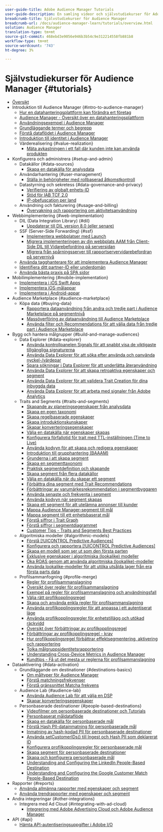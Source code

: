 ```yaml
---
user-guide-title: Adobe Audience Manager Tutorials
user-guide-description: En samling videor och självstudiekurser för Adobe Analytics.
breadcrumb-title: Självstudiekurser för Audience Manager
breadcrumb-url: /docs/audience-manager-learn/tutorials/overview.html
solution: Audience Manager
translation-type: tm+mt
source-git-commit: 468ebd3e9056e946b3b54c9e312214558fb881b8
workflow-type: tm+mt
source-wordcount: '743'
ht-degree: 3%

---
```



# Självstudiekurser för Audience Manager {#tutorials}

+ [Översikt](overview.md)
+ Introduktion till Audience Manager {#intro-to-audience-manager}
   + [Hur en datahanteringsplattform kan förändra ert företag](intro-to-audience-manager/how-a-dmp-can-change-your-business.md)
   + [Audience Manager - Översikt över en datahanteringsplattform](intro-to-audience-manager/audience-manager-overview-of-a-dmp.md)
   + [Användningsexempel i Audience Manager](intro-to-audience-manager/audience-manager-use-cases.md)
   + [Grundläggande termer och begrepp](intro-to-audience-manager/understanding-basic-terms-and-concepts-in-audience-manager.md)
   + [Förstå dataflödet i Audience Manager](intro-to-audience-manager/understanding-the-data-flow-in-audience-manager.md)
   + [Introduktion till identitet i Audience Manager](intro-to-audience-manager/introduction-to-identity-in-audience-manager.md)
   + Värderealisering {#value-realization}
      + [Mäta avkastningen i ett fall där kunden inte kan använda produkten](intro-to-audience-manager/value-realization/measuring-roi-in-a-customer-suppression-use-case.md)
+ Konfigurera och administrera {#setup-and-admin}
   + Datakällor {#data-sources}
      + [Skapa en datakälla för analysdata](setup-and-admin/data-sources/create-a-data-source-for-analytics-data.md)
   + Användarhantering {#user-management}
      + [Ställa in behörigheter med rollbaserad åtkomstkontroll](setup-and-admin/user-management/setting-permissions-with-role-based-access-control.md)
   + Datastyrning och sekretess {#data-governance-and-privacy}
      + [Verifiering av globalt enhets-ID](setup-and-admin/data-governance-and-privacy/global-device-id-validation.md)
      + [Stöd för IAB TCF 2.0](setup-and-admin/data-governance-and-privacy/iab-tcf-support.md)
      + [IP-obefuscation per land](setup-and-admin/data-governance-and-privacy/ip-obfuscation-by-country.md)
   + Användning och fakturering {#usage-and-billing}
      + [Övervakning och rapportering om aktivitetsanvändning](setup-and-admin/usage-and-billing/monitoring-and-reporting-on-activity-usage.md)
+ Webbimplementering {#web-implementation}
   + DIL (Data Integration Library) {#dil}
      + [Uppdaterar till DIL version 8.0 (eller senare)](web-implementation/dil/updating-to-dil-version-8-0-or-greater.md)
   + SSF (Server-Side Forwarding) {#ssf}
      + [Implementera webbplatser med Launch](https://docs.adobe.com/content/help/en/experience-cloud/implementing-in-websites-with-launch/index.html)
      + [Migrera implementeringen av din webbplats AAM från Client-Side DIL till Vidarebefordring på serversidan](web-implementation/ssf/migrating-your-site-implementation-from-client-side-dil-to-server-side-forwarding.md)
      + [Migrera från spårningsserver till rapportservervidarebefordran på servernivå](web-implementation/ssf/migrating-from-tracking-server-to-report-suite-level-server-side-forwarding.md)
   + [Använda tagghanterare för att implementera Audience Manager](web-implementation/using-tag-managers-to-implement-audience-manager.md)
   + [Identifiera ditt partner-ID eller underdomän](web-implementation/how-to-identify-your-partner-id-or-subdomain.md)
   + [Använda bästa praxis på SPA sidor](web-implementation/using-best-practices-on-spa-pages-when-sending-data-to-aam.md)
+ Mobilimplementering {#mobile-implementation}
   + [Implementera i iOS Swift Apps](https://docs.adobe.com/content/help/en/experience-cloud/implementing-in-mobile-ios-swift-apps-with-launch/index.html)
   + [Implementera iOS-målappar](https://docs.adobe.com/content/help/en/experience-cloud/implementing-in-mobile-ios-objective-c-apps-with-launch/index.html)
   + [Implementera i Android-appar](https://docs.adobe.com/content/help/en/experience-cloud/implementing-in-mobile-android-apps-with-launch/index.html)
+ Audience Marketplace {#audience-marketplace}
   + Köpa data {#buying-data}
      + [Rapportera dataanvändning från andra och tredje part i Audience Marketplace på segmentnivå](audience-marketplace/buying-data/reporting-2nd-and-3rd-party-data-usage-in-the-audience-marketplace-at-the-segment-level.md)
      + [Massöverföring av dataanvändning till Audience Marketplace](audience-marketplace/buying-data/bulk-uploading-data-usage-into-the-audience-marketplace.md)
      + [Använda filter och Recommendations för att välja data från tredje part i Audience Marketplace](audience-marketplace/buying-data/using-filters-and-recommendations-to-choose-3rd-party-data-in-audience-marketplace.md)
+ Bygg och hantera målgrupper {#build-and-manage-audiences}
   + Data Explorer {#data-explorer}
      + [Använda kontrollpanelen Signals för att snabbt visa de viktigaste tillgängliga signaturerna](build-and-manage-audiences/data-explorer/using-the-signals-dashboard-to-quickly-view-top-available-signals.md)
      + [Använda Data Explorer för att söka efter använda och oanvända nyckel-/värdepar](build-and-manage-audiences/data-explorer/using-data-explorer-to-search-for-used-and-unused-key-value-pairs.md)
      + [Spara sökningar i Data Explorer för att underlätta återanvändning](build-and-manage-audiences/data-explorer/saving-searches-in-data-explorer-for-convenience-in-re-use.md)
      + [Använda Data Explorer för att skapa retroaktiva egenskaper och segment](build-and-manage-audiences/data-explorer/using-data-explorer-to-create-retroactive-traits-and-segments.md)
      + [Använda Data Explorer för att validera Trait Creation för dina inbyggda data](build-and-manage-audiences/data-explorer/using-data-explorer-to-validate-trait-creation-for-your-onboarded-data.md)
      + [Använda Data Explorer för att arbeta med signaler från Adobe Analytics](build-and-manage-audiences/data-explorer/using-data-explorer-to-work-with-signals-coming-from-adobe-analytics.md)
   + Traits and Segments {#traits-and-segments}
      + [Skapande av planeringsegenskaper från analysdata](build-and-manage-audiences/traits-and-segments/planning-trait-creation-from-analytics-data.md)
      + [Skapa en egen taxonomi](build-and-manage-audiences/traits-and-segments/creating-a-trait-taxonomy.md)
      + [Skapa regelbaserade egenskaper](build-and-manage-audiences/traits-and-segments/creating-rule-based-traits.md)
      + [Skapa introduktionskunskaper](build-and-manage-audiences/traits-and-segments/creating-onboarded-traits.md)
      + [Skapar konverteringsegenskaper](build-and-manage-audiences/traits-and-segments/creating-conversion-traits.md)
      + [Välja en datakälla när egenskaper skapas](build-and-manage-audiences/traits-and-segments/choosing-a-data-source-when-creating-traits.md)
      + [Konfigurera förfallotid för trait med TTL-inställningen (Time to Live)](build-and-manage-audiences/traits-and-segments/configuring-trait-expiration-with-the-time-to-live-ttl-setting.md)
      + [Använda kodvyn för att skapa och redigera egenskaper](build-and-manage-audiences/traits-and-segments/using-code-view-to-create-and-edit-traits.md)
      + [Introduktion till grupphantering (BAAAM)](build-and-manage-audiences/traits-and-segments/introduction-to-bulk-management-baaam.md)
      + [Grunderna i att skapa segment](build-and-manage-audiences/traits-and-segments/the-basics-of-creating-segments.md)
      + [Skapa en segmenttaxonomi](build-and-manage-audiences/traits-and-segments/creating-a-segment-taxonomy.md)
      + [Praktisk segmentdefinition och skapande](build-and-manage-audiences/traits-and-segments/practical-segment-definition-and-creation.md)
      + [Skapa segment från flera datakällor](build-and-manage-audiences/traits-and-segments/creating-segments-from-multiple-data-sources.md)
      + [Välja en datakälla när du skapar ett segment](build-and-manage-audiences/traits-and-segments/choosing-a-data-source-when-creating-a-segment.md)
      + [Förbättra dina segment med Trait Recommendations](build-and-manage-audiences/traits-and-segments/enhancing-your-segments-with-trait-recommendations.md)
      + [Förbättringar av varumärkesrekommendation i segmentbyggaren](build-and-manage-audiences/traits-and-segments/trait-recommendation-enhancements-in-the-segment-builder.md)
      + [Använda senaste och frekventa i segment](build-and-manage-audiences/traits-and-segments/using-recency-and-frequency-in-segments.md)
      + [Använda kodvyn när segment skapas](build-and-manage-audiences/traits-and-segments/using-code-view-when-building-segments.md)
      + [Skapa ett segment för att utelämna annonser till kunder](build-and-manage-audiences/traits-and-segments/building-a-segment-to-suppress-ads-to-customers.md)
      + [Mappa Audience Manager-segment till mål](build-and-manage-audiences/traits-and-segments/mapping-audience-manager-segments-to-destinations.md)
      + [Mappa segment till ett enhetsbaserat mål](build-and-manage-audiences/traits-and-segments/mapping-segments-to-a-device-based-destination.md)
      + [Förstå siffror i Trait Graph](build-and-manage-audiences/traits-and-segments/understanding-numbers-in-the-trait-graph.md)
      + [Förstå siffror i segmentdiagrammet](build-and-manage-audiences/traits-and-segments/understanding-numbers-in-the-segment-graph.md)
      + [Customer Tips - Traits and Segments Best Practices](build-and-manage-audiences/traits-and-segments/customer-tips-traits-and-segments-best-practices.md)
   + Algoritmiska modeller {#algorithmic-models}
      + [Förstå  [!UICONTROL Predictive Audiences]](build-and-manage-audiences/algorithmic-models/understanding-predictive-audiences.md)
      + [Konfigurera och rapportera  [!UICONTROL Predictive Audiences]](build-and-manage-audiences/algorithmic-models/configure-and-report-on-predictive-audiences.md)
      + [Skapa en modell som ser ut som den första parten](build-and-manage-audiences/algorithmic-models/creating-a-first-party-look-alike-model.md)
      + [Exklusive egenskaper i algoritmiska (lookalike) modeller](build-and-manage-audiences/algorithmic-models/excluding-traits-in-algorithmic-look-alike-models.md)
      + [Öka ROAS genom att använda algoritmiska (lookalike)-modeller](build-and-manage-audiences/algorithmic-models/increase-roas-by-using-algorithmic-look-alike-models.md)
      + [Använda lookalike-modeller för att utöka utsålda lager från era första parts data](build-and-manage-audiences/algorithmic-models/using-look-alike-models-to-extend-sold-out-inventory-from-your-1st-party-data.md)
   + Profilsammanfogning {#profile-merge}
      + [Regler för profilsammanslagning](build-and-manage-audiences/profile-merge/profile-merge.md)
      + [Översikt över regler för profilsammanslagning](build-and-manage-audiences/profile-merge/overview-of-profile-merge-rules.md)
      + [Exempel på regler för profilsammanslagning och användningsfall](build-and-manage-audiences/profile-merge/profile-merge-rule-examples-and-use-cases.md)
      + [Välja rätt profilkopplingsregel](build-and-manage-audiences/profile-merge/choosing-the-right-profile-merge-rule.md)
      + [Skapa och använda enkla regler för profilsammanslagning](build-and-manage-audiences/profile-merge/creating-and-using-simple-profile-merge-rules.md)
      + [Använda profilkopplingsregler för att anpassa i ett autentiserat läge](build-and-manage-audiences/profile-merge/using-profile-merge-rules-to-personalize-in-an-authenticated-state.md)
      + [Använda profilkopplingsregler för enhetstillägg och utökad räckvidd](build-and-manage-audiences/profile-merge/using-profile-merge-rules-for-device-extension-and-increased-reach.md)
      + [Översikt över förbättringar av profilkopplingsregel](build-and-manage-audiences/profile-merge/overview-of-profile-merge-rule-enhancements.md)
      + [Förbättringar av profilkopplingsregel - krav](build-and-manage-audiences/profile-merge/profile-merge-rule-enhancements-pre-requisites.md)
      + [Hur profilkopplingsregel förbättrar effektsegmentering, aktivering och rapportering](build-and-manage-audiences/profile-merge/how-profile-merge-rule-enhancements-impact-segmentation-activation-and-reporting.md)
      + [Tolka målgruppsidentitetsrapportering](build-and-manage-audiences/profile-merge/interpret-audience-identity-reporting.md)
      + [Understanding Cross-Device Metrics in Audience Manager](build-and-manage-audiences/profile-merge/understanding-cross-device-metrics-in-audience-manager.md)
      + [Kundtips - Få ut det mesta ur reglerna för profilsammanslagning](build-and-manage-audiences/profile-merge/customer-tips-getting-the-most-out-of-profile-merge-rules.md)
+ Dataaktivering {#data-activation}
   + Grundläggande om destinationer {#destinations-basics}
      + [Om måltyper för Audience Manager](data-activation/destinations-basics/understanding-audience-manager-destination-types.md)
      + [Förstå matchningsfrekvenser](data-activation/destinations-basics/understanding-match-rates.md)
      + [Förstå gränssnittet Matcha frekvens](data-activation/destinations-basics/understanding-the-match-rate-interface-in-audience-manager.md)
   + Audience Lab {#audience-lab}
      + [Använda Audience Lab för att välja en DSP](data-activation/audience-lab/using-audience-lab-to-choose-a-dsp.md)
      + [Skapar konverteringsegenskaper](build-and-manage-audiences/traits-and-segments/creating-conversion-traits.md)
   + Personbaserade destinationer {#people-based-destinations}
      + [Videofilmer om personbaserade destinationer och Tutorials](data-activation/people-based-destinations/pbd.md)
      + [Personbaserat måldataflöde](data-activation/people-based-destinations/people-based-destinations-data-flow.md)
      + [Skapa en datakälla för personbaserade mål](data-activation/people-based-destinations/creating-a-data-source-for-people-based-destinations.md)
      + [Förstå Hash PII-datainmatning för personbaserade mål](data-activation/people-based-destinations/understanding-hashed-pii-data-ingestion-for-people-based-destinations.md)
      + [Inmatning av hash-kodad PII för personbaserade destinationer](data-activation/people-based-destinations/ingesting-hashed-pii-for-people-based-destinations.md)
      + [Använda setCustomerIDs() till Ingest och Hash PII som deklarerat ID](data-activation/people-based-destinations/using-setcustomerids-to-ingest-and-hash-pii-as-a-declared-id.md)
      + [Konfigurera profilkopplingsregler för personbaserade mål](data-activation/people-based-destinations/configuring-profile-merge-rules-for-people-based-destinations.md)
      + [Skapa segment för personbaserade destinationer](data-activation/people-based-destinations/creating-segments-for-people-based-destinations.md)
      + [Skapa och konfigurera personbaserade mål](data-activation/people-based-destinations/create-and-configure-people-based-destinations.md)
      + [Understanding and Configuring the LinkedIn People-Based Destination](data-activation/people-based-destinations/understanding-and-configuring-the-linkedin-pbd.md)
      + [Understanding and Configuring the Google Customer Match People-Based Destination](data-activation/people-based-destinations/understanding-and-configuring-the-google-customer-match-pbd.md)
+ Rapporter {#reports}
   + [Använda allmänna rapporter med egenskaper och segment](reports/using-general-reports-with-traits-and-segments.md)
   + [Använda trendrapporter med egenskaper och segment](reports/using-trended-reports-with-traits-and-segments.md)
+ Andra integreringar {#other-integrations}
   + Integrera med Ad Cloud {#integrating-with-ad-cloud}
      + [Integrering med Adobe Advertising Cloud och Adobe Audience Manager](other-integrations/integrating-with-ad-cloud/advertising-cloud-and-audience-manager-integration.md)
+ API {#api}
   + [Hämta API-autentiseringsuppgifter i Adobe I/O](api/retrieve-api-credentials-in-adobe-io.md)
